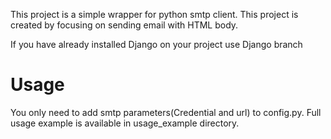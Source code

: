 This project is a simple wrapper for python smtp client.
This project is created by focusing on sending email with HTML body.

If you have already installed Django on your project use Django branch

# Usage

You only need to add smtp parameters(Credential and url) to config.py. Full usage example is available in usage_example
directory. 
